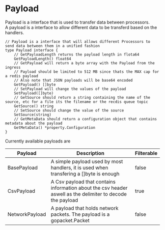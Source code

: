 # Payload
Payload is a interface that is used to transfer data between processors.  
A payload is a interface to allow different data to be transferd based on the handlers.  

```golang
// Payload is a interface that will allows different Processors to send data between them in a unified fashion
type Payload interface {
	// GetPayloadLength returns the payload length in flota64
	GetPayloadLength() float64
	// GetPayload will return a byte array with the Payload from the ingress
	// Payload should be limited to 512 MB since thats the MAX cap for a redis payload
	// Also note that JSON payloads will be base64 encoded
	GetPayload() []byte
	// SetPayload will change the values of the payload
	SetPayload([]byte)
	// GetSource should return a string containing the name of the source, etc for a file its the filename or the recdis queue topic
	GetSource() string
	// SetSource should change the value of the source
	SetSource(string)
	// GetMetaData should return a configuration object that contains metadata about the payload
	GetMetaData() *property.Configuration
}
```
Currently available payloads are

| Payload | Description | Filterable |
| ------------- | ------------- | ------------- | 
| BasePayload  | A simple payload used by most handlers, it is used when transfering a []byte is enough  | false
| CsvPayload | A Csv payload that contains information about the csv header aswell as the delimiter to decode the payload | true
| NetworkPayload | A payload that holds network packets. The payload is a gopacket.Packet | false